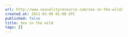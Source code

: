 ```yaml
---
url: http://www.sexualityresource.com/sex-in-the-wild/
created_at: 2011-01-09 01:08 UTC
published: false
title: Sex in the wild
tags: []
---
```



